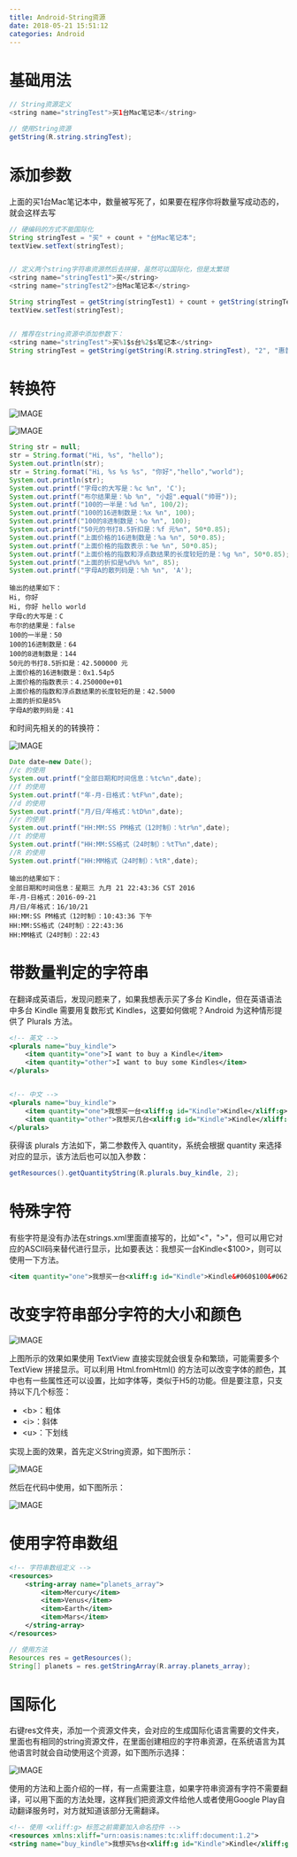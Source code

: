 ```yaml
---
title: Android-String资源
date: 2018-05-21 15:51:12
categories: Android
---
```


# 基础用法

```java
// String资源定义
<string name="stringTest">买1台Mac笔记本</string>

// 使用String资源
getString(R.string.stringTest);
```

<!-- more -->

# 添加参数

上面的买1台Mac笔记本中，数量被写死了，如果要在程序你将数量写成动态的，就会这样去写

```java
// 硬编码的方式不能国际化
String stringTest = "买" + count + "台Mac笔记本";
textView.setText(stringTest);


// 定义两个string字符串资源然后去拼接，虽然可以国际化，但是太繁琐
<string name="stringTest1">买</string>
<string name="stringTest2">台Mac笔记本</string>

String stringTest = getString(stringTest1) + count + getString(stringTest2);
textView.setTest(stringTest);


// 推荐在string资源中添加参数下：
<string name="stringTest">买%1$s台%2$s笔记本</string>
String stringTest = getString(getString(R.string.stringTest), "2", "惠普");
```

# 转换符

![IMAGE](Android-String资源/6EFCDC52A2B1859BBC54EE9FCC53BC07.png)

![IMAGE](Android-String资源/1F516DA3298AAA5CAE297B3BEFE1BD42.png)

```java
String str = null;
str = String.format("Hi, %s", "hello");
System.out.println(str);
str = String.format("Hi, %s %s %s", "你好","hello","world");
System.out.println(str);
System.out.printf("字母c的大写是：%c %n", 'C');
System.out.printf("布尔结果是：%b %n", "小超".equal("帅哥"));
System.out.printf("100的一半是：%d %n", 100/2);
System.out.printf("100的16进制数是：%x %n", 100);
System.out.printf("100的8进制数是：%o %n", 100);
System.out.printf("50元的书打8.5折扣是：%f 元%n", 50*0.85);
System.out.printf("上面价格的16进制数是：%a %n", 50*0.85);
System.out.printf("上面价格的指数表示：%e %n", 50*0.85);
System.out.printf("上面价格的指数和浮点数结果的长度较短的是：%g %n", 50*0.85);
System.out.printf("上面的折扣是%d%% %n", 85);
System.out.printf("字母A的散列码是：%h %n", 'A');
```

```text
输出的结果如下：
Hi, 你好
Hi, 你好 hello world
字母c的大写是：C
布尔的结果是：false
100的一半是：50
100的16进制数是：64
100的8进制数是：144
50元的书打8.5折扣是：42.500000 元
上面价格的16进制数是：0x1.54p5
上面价格的指数表示：4.250000e+01
上面价格的指数和浮点数结果的长度较短的是：42.5000
上面的折扣是85%
字母A的散列码是：41
```

和时间先相关的的转换符：

![IMAGE](Android-String资源/EC14B6A63733C79DBB66A09EFA2250B8.png)

```java
Date date=new Date();
//c 的使用
System.out.printf("全部日期和时间信息：%tc%n",date);
//f 的使用
System.out.printf("年-月-日格式：%tF%n",date);
//d 的使用
System.out.printf("月/日/年格式：%tD%n",date);
//r 的使用
System.out.printf("HH:MM:SS PM格式（12时制）：%tr%n",date);
//t 的使用
System.out.printf("HH:MM:SS格式（24时制）：%tT%n",date);
//R 的使用
System.out.printf("HH:MM格式（24时制）：%tR",date);
```

```text
输出的结果如下：
全部日期和时间信息：星期三 九月 21 22:43:36 CST 2016
年-月-日格式：2016-09-21
月/日/年格式：16/10/21
HH:MM:SS PM格式（12时制）：10:43:36 下午
HH:MM:SS格式（24时制）：22:43:36
HH:MM格式（24时制）：22:43
```

# 带数量判定的字符串

在翻译成英语后，发现问题来了，如果我想表示买了多台 Kindle，但在英语语法中多台 Kindle 需要用复数形式 Kindles，这要如何做呢？Android 为这种情形提供了 Plurals 方法。

```xml
<!-- 英文 -->
<plurals name="buy_kindle">
    <item quantity="one">I want to buy a Kindle</item>
    <item quantity="other">I want to buy some Kindles</item>
</plurals>


<!-- 中文 -->
<plurals name="buy_kindle">
    <item quantity="one">我想买一台<xliff:g id="Kindle">Kindle</xliff:g></item>   
    <item quantity="other">我想买几台<xliff:g id="Kindle">Kindle</xliff:g></item>
</plurals>
```

获得该 plurals 方法如下，第二参数传入 quantity，系统会根据 quantity 来选择对应的显示，该方法后也可以加入参数：

```java
getResources().getQuantityString(R.plurals.buy_kindle, 2);
```

# 特殊字符

有些字符是没有办法在strings.xml里面直接写的，比如"<"，">"，但可以用它对应的ASCII码来替代进行显示，比如要表达：我想买一台Kindle<$100>，则可以使用一下方法。

```xml
<item quantity="one">我想买一台<xliff:g id="Kindle">Kindle&#060$100&#062</xliff:g></item>
```

# 改变字符串部分字符的大小和颜色

![IMAGE](Android-String资源/88B4FFB1D8B49E113BA01B25080A2A25.png)

上图所示的效果如果使用 TextView 直接实现就会很复杂和繁琐，可能需要多个 TextView 拼接显示。可以利用 Html.fromHtml() 的方法可以改变字体的颜色，其中也有一些属性还可以设置，比如字体等，类似于H5的功能。但是要注意，只支持以下几个标签：

* <b\>：粗体
* <i\>：斜体
* <u\>：下划线

 实现上面的效果，首先定义String资源，如下图所示：

![IMAGE](Android-String资源/11A458DF037C2E50C2CC2626CC982C88.png)

然后在代码中使用，如下图所示：

![IMAGE](Android-String资源/33018EA355502A311B8718D32838EA06.png)

# 使用字符串数组

```xml
<!-- 字符串数组定义 -->
<resources>
    <string-array name="planets_array">
        <item>Mercury</item>
        <item>Venus</item>
        <item>Earth</item>
        <item>Mars</item>
    </string-array>
</resources>
```

```java
// 使用方法
Resources res = getResources();
String[] planets = res.getStringArray(R.array.planets_array);
```

# 国际化

右键res文件夹，添加一个资源文件夹，会对应的生成国际化语言需要的文件夹，里面也有相同的string资源文件，在里面创建相应的字符串资源，在系统语言为其他语言时就会自动使用这个资源，如下图所示选择：

![IMAGE](Android-String资源/829518357CC3EFA9C4C9339A76216915.png)

使用的方法和上面介绍的一样，有一点需要注意，如果字符串资源有字符不需要翻译，可以用下面的方法处理，这样我们把资源文件给他人或者使用Google Play自动翻译服务时，对方就知道该部分无需翻译。

```xml
<!-- 使用 <xliff:g> 标签之前需要加入命名控件 -->
<resources xmlns:xliff="urn:oasis:names:tc:xliff:document:1.2">
<string name="buy_kindle">我想买%s台<xliff:g id="Kindle">Kindle</xliff:g></string>
```